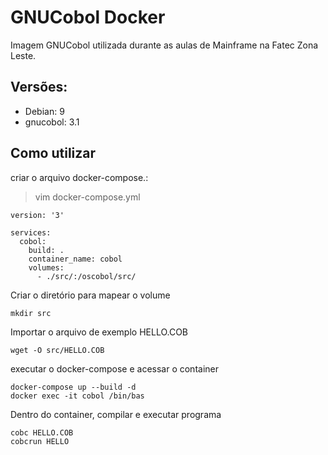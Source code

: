 # GNUCobol Docker

Imagem GNUCobol utilizada durante as aulas de Mainframe na Fatec Zona Leste.

## Versões:  
- Debian: 9
- gnucobol: 3.1

## Como utilizar


criar o arquivo docker-compose.:
> vim docker-compose.yml  
```docker
version: '3'

services:
  cobol:
    build: .
    container_name: cobol
    volumes:
      - ./src/:/oscobol/src/
```

Criar o diretório para mapear o volume
```
mkdir src
```

Importar o arquivo de exemplo HELLO.COB
```
wget -O src/HELLO.COB 
```

executar o docker-compose e acessar o container
```
docker-compose up --build -d
docker exec -it cobol /bin/bas
```

Dentro do container, compilar e executar programa

```
cobc HELLO.COB
cobcrun HELLO
```